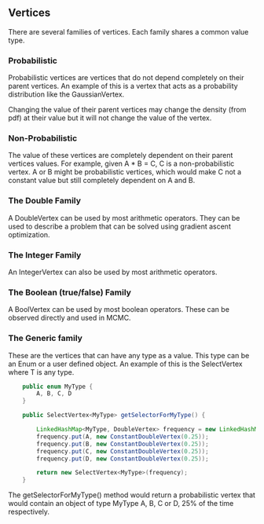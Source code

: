 ## Vertices

There are several families of vertices. Each family shares a common value type.

### Probabilistic

Probabilistic vertices are vertices that do not depend completely on their parent vertices. An example
of this is a vertex that acts as a probability distribution like the GaussianVertex.

Changing the value of their parent vertices may change the density (from pdf) at their value but it 
will not change the value of the vertex.

### Non-Probabilistic

The value of these vertices are completely dependent on their parent vertices values. For example,
given A * B = C, C is a non-probabilistic vertex. A or B might be probabilistic vertices, which would
make C not a constant value but still completely dependent on A and B.

### The Double Family

A DoubleVertex can be used by most arithmetic operators. They can be used to describe a problem
that can be solved using gradient ascent optimization.

### The Integer Family

An IntegerVertex can also be used by most arithmetic operators.

### The Boolean (true/false) Family

A BoolVertex can be used by most boolean operators. These can be observed directly and used in MCMC.

### The Generic family

These are the vertices that can have any type as a value. This type can be an Enum or a user defined object.
An example of this is the SelectVertex<T> where T is any type.

```java
    public enum MyType {
        A, B, C, D
    }

    public SelectVertex<MyType> getSelectorForMyType() {

        LinkedHashMap<MyType, DoubleVertex> frequency = new LinkedHashMap<>();
        frequency.put(A, new ConstantDoubleVertex(0.25));
        frequency.put(B, new ConstantDoubleVertex(0.25));
        frequency.put(C, new ConstantDoubleVertex(0.25));
        frequency.put(D, new ConstantDoubleVertex(0.25));

        return new SelectVertex<MyType>(frequency);
    }
```

The getSelectorForMyType() method would return a probabilistic vertex that would contain an 
object of type MyType A, B, C or D, 25% of the time respectively.